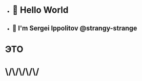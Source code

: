 
- # 👋 Hello World
- ## 🐡 I'm Sergei Ippolitov @strangy-strange 

<h1> ЭТО </h1>
<h1>\/\/\/\/\/</h1>
<!---
🐱‍🏍
- 👋 Hi, I’m @strangy-strange
- 👀 I’m interested in ...
- 🌱 I’m currently learning ...
- 💞️ I’m looking to collaborate on ...
- 📫 How to reach me ...
strangy-strange/strangy-strange is a ✨ special ✨ repository because its `README.md` (this file) appears on your GitHub profile.
You can click the Preview link to take a look at your changes.
--->
